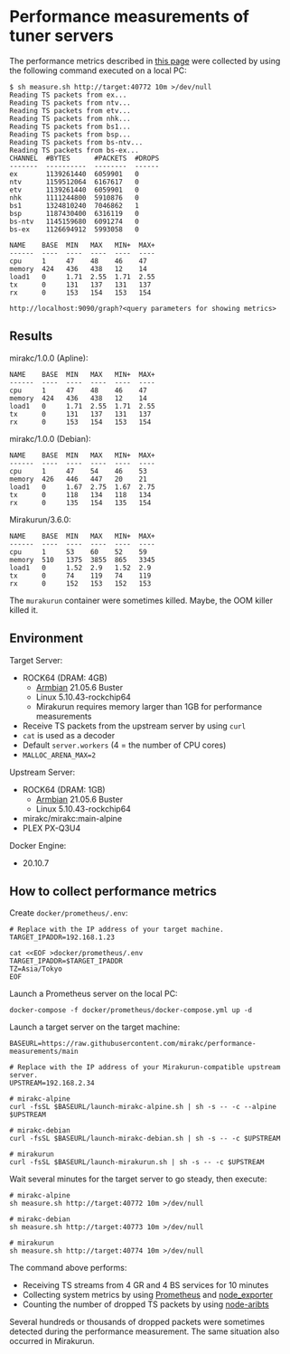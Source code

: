 # Performance measurements of tuner servers

The performance metrics described in
[this page](https://github.com/mirakc/mirakc#8-ts-streams-at-the-same-time) were collected by
using the following command executed on a local PC:

```console
$ sh measure.sh http://target:40772 10m >/dev/null
Reading TS packets from ex...
Reading TS packets from ntv...
Reading TS packets from etv...
Reading TS packets from nhk...
Reading TS packets from bs1...
Reading TS packets from bsp...
Reading TS packets from bs-ntv...
Reading TS packets from bs-ex...
CHANNEL  #BYTES      #PACKETS  #DROPS
-------  ----------  --------  ------
ex       1139261440  6059901   0
ntv      1159512064  6167617   0
etv      1139261440  6059901   0
nhk      1111244800  5910876   0
bs1      1324810240  7046862   1
bsp      1187430400  6316119   0
bs-ntv   1145159680  6091274   0
bs-ex    1126694912  5993058   0

NAME    BASE  MIN   MAX   MIN+  MAX+
------  ----  ----  ----  ----  ----
cpu     1     47    48    46    47
memory  424   436   438   12    14
load1   0     1.71  2.55  1.71  2.55
tx      0     131   137   131   137
rx      0     153   154   153   154

http://localhost:9090/graph?<query parameters for showing metrics>
```

## Results

mirakc/1.0.0 (Apline):

```
NAME    BASE  MIN   MAX   MIN+  MAX+
------  ----  ----  ----  ----  ----
cpu     1     47    48    46    47
memory  424   436   438   12    14
load1   0     1.71  2.55  1.71  2.55
tx      0     131   137   131   137
rx      0     153   154   153   154
```

mirakc/1.0.0 (Debian):

```
NAME    BASE  MIN   MAX   MIN+  MAX+
------  ----  ----  ----  ----  ----
cpu     1     47    54    46    53
memory  426   446   447   20    21
load1   0     1.67  2.75  1.67  2.75
tx      0     118   134   118   134
rx      0     135   154   135   154
```

Mirakurun/3.6.0:

```
NAME    BASE  MIN   MAX   MIN+  MAX+
------  ----  ----  ----  ----  ----
cpu     1     53    60    52    59
memory  510   1375  3855  865   3345
load1   0     1.52  2.9   1.52  2.9
tx      0     74    119   74    119
rx      0     152   153   152   153
```

The `murakurun` container were sometimes killed.  Maybe, the OOM killer killed it.

## Environment

Target Server:

* ROCK64 (DRAM: 4GB)
  * [Armbian] 21.05.6 Buster
  * Linux 5.10.43-rockchip64
  * Mirakurun requires memory larger than 1GB for performance measurements
* Receive TS packets from the upstream server by using `curl`
* `cat` is used as a decoder
* Default `server.workers` (4 = the number of CPU cores)
* `MALLOC_ARENA_MAX=2`

Upstream Server:

* ROCK64 (DRAM: 1GB)
  * [Armbian] 21.05.6 Buster
  * Linux 5.10.43-rockchip64
* mirakc/mirakc:main-alpine
* PLEX PX-Q3U4

Docker Engine:

* 20.10.7

## How to collect performance metrics

Create `docker/prometheus/.env`:

```shell
# Replace with the IP address of your target machine.
TARGET_IPADDR=192.168.1.23

cat <<EOF >docker/prometheus/.env
TARGET_IPADDR=$TARGET_IPADDR
TZ=Asia/Tokyo
EOF
```

Launch a Prometheus server on the local PC:

```shell
docker-compose -f docker/prometheus/docker-compose.yml up -d
```

Launch a target server on the target machine:

```shell
BASEURL=https://raw.githubusercontent.com/mirakc/performance-measurements/main

# Replace with the IP address of your Mirakurun-compatible upstream server.
UPSTREAM=192.168.2.34

# mirakc-alpine
curl -fsSL $BASEURL/launch-mirakc-alpine.sh | sh -s -- -c --alpine $UPSTREAM

# mirakc-debian
curl -fsSL $BASEURL/launch-mirakc-debian.sh | sh -s -- -c $UPSTREAM

# mirakurun
curl -fsSL $BASEURL/launch-mirakurun.sh | sh -s -- -c $UPSTREAM
```

Wait several minutes for the target server to go steady, then execute:

```shell
# mirakc-alpine
sh measure.sh http://target:40772 10m >/dev/null

# mirakc-debian
sh measure.sh http://target:40773 10m >/dev/null

# mirakurun
sh measure.sh http://target:40774 10m >/dev/null
```

The command above performs:

* Receiving TS streams from 4 GR and 4 BS services for 10 minutes
* Collecting system metrics by using [Prometheus] and [node_exporter]
* Counting the number of dropped TS packets by using [node-aribts]

Several hundreds or thousands of dropped packets were sometimes detected during the performance
measurement.  The same situation also occurred in Mirakurun.

[Armbian]: https://www.armbian.com/rock64/
[Prometheus]: https://prometheus.io/
[node_exporter]: https://github.com/prometheus/node_exporter
[node-aribts]: https://www.npmjs.com/package/aribts
